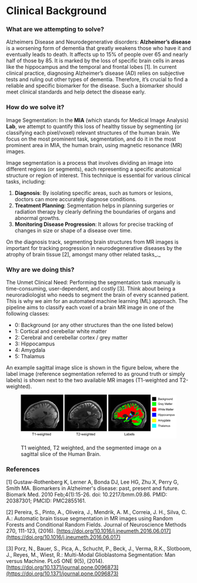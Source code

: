 # Clinical Background

### What are we attempting to solve?&#x20;

Alzheimers Disease and Neurodegenerative disorders: **Alzheimer’s disease** is a worsening form of dementia that greatly weakens those who have it and eventually leads to death. It affects up to 15% of people over 65 and nearly half of those by 85. It is marked by the loss of specific brain cells in areas like the hippocampus and the temporal and frontal lobes \[1]. In current clinical practice, diagnosing Alzheimer’s disease (AD) relies on subjective tests and ruling out other types of dementia. Therefore, it’s crucial to find a reliable and specific biomarker for the disease. Such a biomarker should meet clinical standards and help detect the disease early.

### How do we solve it?

Image Segmentation: In the **MIA** (which stands for Medical Image Analysis) **Lab**, we attempt to quantify this loss of healthy tissue by segmenting (or classifying each pixel/voxel) relevant structures of the human brain. We focus on the most prominent task, segmentation, and do it in the most prominent area in MIA, the human brain, using magnetic resonance (MR) images.&#x20;

Image segmentation is a process that involves dividing an image into different regions (or segments), each representing a specific anatomical structure or region of interest. This technique is essential for various clinical tasks, including:

1. **Diagnosis**: By isolating specific areas, such as tumors or lesions, doctors can more accurately diagnose conditions.
2. **Treatment Planning**: Segmentation helps in planning surgeries or radiation therapy by clearly defining the boundaries of organs and abnormal growths.
3. **Monitoring Disease Progression**: It allows for precise tracking of changes in size or shape of a disease over time.

On the diagnosis track, segmenting brain structures from MR images is important for tracking progression in neurodegenerative diseases by the atrophy of brain tissue \[2], amongst many other related tasks_._&#x20;

### Why are we doing this?

The Unmet Clinical Need: Performing the segmentation task manually is time-consuming, user-dependent, and costly \[3]. Think about being a neuroradiologist who needs to segment the brain of every scanned patient. This is why we aim for an automated machine learning (ML) approach. The pipeline aims to classify each voxel of a brain MR image in one of the following classes:

* 0: Background (or any other structures than the one listed below)
* 1: Cortical and cerebellar white matter
* 2: Cerebral and cerebellar cortex / grey matter
* 3: Hippocampus
* 4: Amygdala
* 5: Thalamus

An example sagittal image slice is shown in the figure below, where the label image (reference segmentation referred to as ground truth or simply labels) is shown next to the two available MR images (T1-weighted and T2-weighted).

<figure><img src="../.gitbook/assets/background.png" alt=""><figcaption><p>T1 weighted, T2 weighted, and the segmented image on a sagittal slice of the Human Brain.</p></figcaption></figure>

### References

\[1] Gustaw-Rothenberg K, Lerner A, Bonda DJ, Lee HG, Zhu X, Perry G, Smith MA. Biomarkers in Alzheimer's disease: past, present and future. Biomark Med. 2010 Feb;4(1):15-26. doi: 10.2217/bmm.09.86. PMID: 20387301; PMCID: PMC2855161.

\[2] Pereira, S., Pinto, A., Oliveira, J., Mendrik, A. M., Correia, J. H., Silva, C. A.: Automatic brain tissue segmentation in MR images using Random Forests and Conditional Random Fields. Journal of Neuroscience Methods 270, 111-123, (2016). [https://doi.org/10.1016/j.jneumeth.2016.06.017](https://doi.org/10.1016/j.jneumeth.2016.06.017)

\[3] Porz, N., Bauer, S., Pica, A., Schucht, P., Beck, J., Verma, R.K., Slotboom, J., Reyes, M., Wiest, R.: Multi-Modal Glioblastoma Segmentation: Man versus Machine. PLoS ONE 9(5), (2014). [https://doi.org/10.1371/journal.pone.0096873](https://doi.org/10.1371/journal.pone.0096873)
